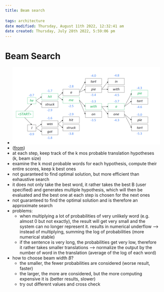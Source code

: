 ```yaml
---
title: Beam search

tags: architecture 
date modified: Thursday, August 11th 2022, 12:32:41 am
date created: Thursday, July 28th 2022, 5:59:06 pm
---
```


# Beam Search
- ![](assets/Pasted%20image%2020220810155603.png)
- ([from](https://publish.obsidian.md/fabian-groeger/Machine+Learning+%26+Deep+Learning/Deep+Learning/Architectures/RNN/Beam+Search))
- at each step, keep track of the k mos probable translation hypotheses (k, beam size)
- examine the k most probable words for each hypothesis, compute their entire scores, keep k best ones
- not guaranteed to find optimal solution, but more efficient than exhaustive search
- it does not only take the best word, it rather takes the best B (user specified) and generates multiple hypothesis, which will then be evaluated and the best one at each step is chosen for the next ones
- not guaranteed to find the optimal solution and is therefore an approximate search
- problems:
    - when multiplying a lot of probabilities of very unlikely word (e.g. almost 0 but not exactly), the result will get very small and the system can no longer represent it. results in numerical underflow --> instead of multiplying, summing the log of probabilities (more numerical stable)
    - if the sentence is very long, the probabilities get very low, therefore it rather takes smaller translations --> normalize the output by the number of word in the translation (average of the log of each word)
- how to choose beam width $B$?
    - the smaller, the fewer probabilities are considered (worse result, faster)
    - the larger, the more are considered, but the more computing expensive it is (better results, slower)
    - try out different values and cross check

